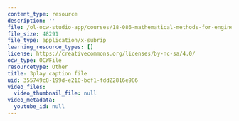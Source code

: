```yaml
---
content_type: resource
description: ''
file: /ol-ocw-studio-app/courses/18-086-mathematical-methods-for-engineers-ii-spring-2006/355749c8199de210bcf1fdd22816e986_gv-AB35V2k8.srt
file_size: 48291
file_type: application/x-subrip
learning_resource_types: []
license: https://creativecommons.org/licenses/by-nc-sa/4.0/
ocw_type: OCWFile
resourcetype: Other
title: 3play caption file
uid: 355749c8-199d-e210-bcf1-fdd22816e986
video_files:
  video_thumbnail_file: null
video_metadata:
  youtube_id: null
---
```

